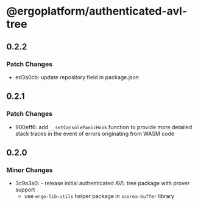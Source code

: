 # @ergoplatform/authenticated-avl-tree

## 0.2.2

### Patch Changes

- ed3a0cb: update repository field in package.json

## 0.2.1

### Patch Changes

- 900eff6: add `__setConsolePanicHook` function to provide more detailed stack traces in the event of errors originating from WASM code

## 0.2.0

### Minor Changes

- 3c9a3a0: - release initial authenticated AVL tree package with prover support
  - use `ergo-lib-utils` helper package in `scorex-buffer` library
